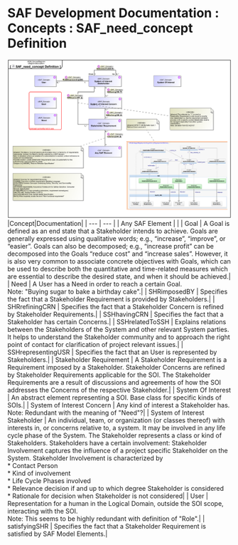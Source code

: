 # SAF Development Documentation : Concepts : SAF_need_concept Definition 
![SAF_need_concept Definition.svg](./diagrams/SAF_need_concept-Definition.svg)
|Concept|Documentation|
| --- | --- |
| Any SAF Element | |
| Goal | A Goal is defined as an end state that a Stakeholder intends to achieve. Goals are generally expressed using qualitative words; e.g., “increase”, “improve”, or “easier”. Goals can also be decomposed; e.g., “increase profit” can be decomposed into the Goals “reduce cost” and “increase sales”. However, it is also very common to associate concrete objectives with Goals, which can be used to describe both the quantitative and time-related measures which are essential to describe the desired state, and when it should be achieved.|
| Need | A User has a Need in order to reach a certain Goal.<br>Note: "Buying sugar to bake a birthday cake".|
| SHRimposedBY | Specifies the fact that a Stakeholder Requirement is provided by Stakeholders.|
| SHRrefiningCRN | Specifies the fact that a Stakeholder Concern is refined by Stakeholder Requirements.|
| SSHhavingCRN | Specifies the fact that a Stakeholder has certain Concerns.|
| SSHrelatedToSSH | Explains relations between the Stakeholders of the System and other relevant System parties. It helps to understand the Stakeholder community and to approach the right point of contact for clarification of project relevant issues.|
| SSHrepresentingUSR | Specifies the fact that an User is represented by Stakeholders.|
| Stakeholder Requirement | A Stakeholder Requirement is a Requirement imposed by a Stakeholder. Stakeholder Concerns are refined by Stakeholder Requirements applicable for the SOI. The Stakeholder Requirements are a result of discussions and agreements of how the SOI addresses the Concerns of the respective Stakeholder.|
| System Of Interest | An abstract element representing a SOI. Base class for specific kinds of SOIs.|
| System of Interest Concern | Any kind of interest a Stakeholder has. <br>Note: Redundant with the meaning of "Need"?|
| System of Interest Stakeholder | An individual, team, or organization (or classes thereof) with interests in, or concerns relative to, a system. It may be involved in any life cycle phase of the System. The Stakeholder represents a class or kind of Stakeholders. Stakeholders have a certain involvement: Stakeholder Involvement captures the influence of a project specific Stakeholder on the System. Stakeholder Involvement is characterized by<br>* Contact Person<br>* Kind of involvement<br>* Life Cycle Phases involved<br>* Relevance decision if and up to which degree Stakeholder is considered<br>* Rationale for decision when Stakeholder is not considered|
| User | Representation for a human in the Logical Domain, outside the SOI scope, interacting with the SOI.<br>Note: This seems to be highly redundant with definition of "Role".|
| satisfyingSHR | Specifies the fact that a Stakeholder Requirement is satisfied by SAF Model Elements.|
